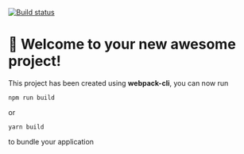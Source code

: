 [![Build status](https://ci.appveyor.com/api/projects/status/bs21fy7stb27jvrw?svg=true)](https://ci.appveyor.com/project/yuriytuk/ajs6-1)

# 🚀 Welcome to your new awesome project!

This project has been created using **webpack-cli**, you can now run

```
npm run build
```

or

```
yarn build
```

to bundle your application

